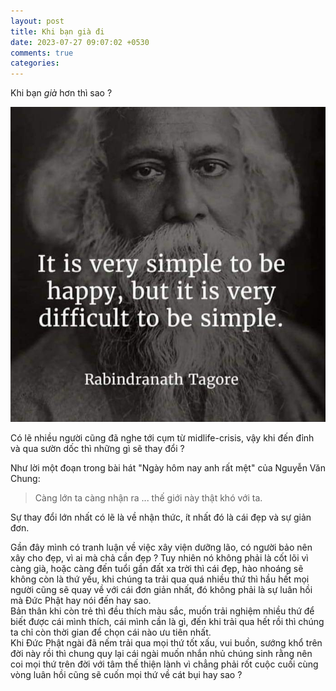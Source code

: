 ```yaml
---
layout: post
title: Khi bạn già đi
date: 2023-07-27 09:07:02 +0530
comments: true
categories: 
---
```


Khi bạn *già* hơn thì sao ? 

![simple](https://github.com/vdchuyen/chuyen-vn/raw/master/img/simple.jpg)

Có lẽ nhiều người cũng đã nghe tới cụm từ midlife-crisis, vậy khi đến đỉnh và qua sườn dốc thì những gì sẽ thay đổi ?  

Như lời một đoạn trong bài hát "Ngày hôm nay anh rất mệt" của Nguyễn Văn Chung: 

>Càng lớn ta càng nhận ra ... thế giới này thật khó với ta. 

Sự thay đổi lớn nhất có lẽ là về nhận thức, ít nhất đó là cái đẹp và sự giản đơn. 


Gần đây mình có tranh luận về việc xây viện dưỡng lão, có người bảo nên xây cho đẹp, vì ai mà chả cần đẹp ? 
Tuy nhiên nó không phải là cốt lõi vì càng già, hoặc càng đến tuổi gần đất xa trời thì cái đẹp, hào nhoáng sẽ không còn là thứ yếu, khi chúng ta trải qua quá nhiều thứ thì hầu hết mọi người cũng sẽ quay về với cái đơn giản nhất, đó không phải là sự luân hồi mà Đức Phật hay nói đến hay sao.  
Bản thân khi còn trẻ thì đều thích màu sắc, muốn trải nghiệm nhiều thứ để biết được cái mình thích, cái mình cần là gì, đến khi trải qua hết rồi thì chúng ta chỉ còn thời gian để chọn cái nào ưu tiên nhất.  
Khi Đức Phật ngài đã nếm trải qua mọi thứ tốt xấu, vui buồn, sướng khổ trên đời này rồi thì chung quy lại cái ngài muốn nhắn nhủ chúng sinh rằng nên coi mọi thứ trên đời với tâm thế thiện lành vì chẳng phải rốt cuộc cuối cùng vòng luân hồi cũng sẽ cuốn mọi thứ về cát bụi hay sao ?
